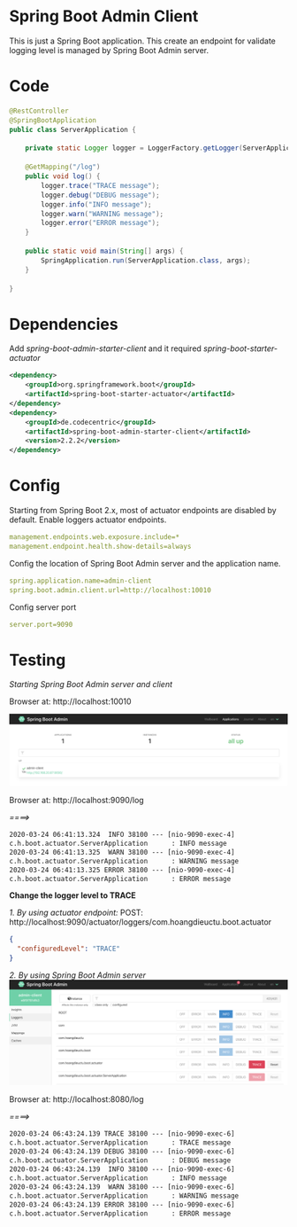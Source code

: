 # Spring Boot Admin Client #
This is just a Spring Boot application. 
This create an endpoint for validate logging level is managed by Spring Boot Admin server.

# Code
```java
@RestController
@SpringBootApplication
public class ServerApplication {

    private static Logger logger = LoggerFactory.getLogger(ServerApplication.class);

    @GetMapping("/log")
    public void log() {
        logger.trace("TRACE message");
        logger.debug("DEBUG message");
        logger.info("INFO message");
        logger.warn("WARNING message");
        logger.error("ERROR message");
    }

    public static void main(String[] args) {
        SpringApplication.run(ServerApplication.class, args);
    }

}
```

# Dependencies
Add *spring-boot-admin-starter-client* and it required *spring-boot-starter-actuator*
```xml
<dependency>
    <groupId>org.springframework.boot</groupId>
    <artifactId>spring-boot-starter-actuator</artifactId>
</dependency>
<dependency>
    <groupId>de.codecentric</groupId>
    <artifactId>spring-boot-admin-starter-client</artifactId>
    <version>2.2.2</version>
</dependency>
```

# Config
Starting from Spring Boot 2.x, most of actuator endpoints are disabled by default.
Enable loggers actuator endpoints.

```yaml
management.endpoints.web.exposure.include=*
management.endpoint.health.show-details=always
```

Config the location of Spring Boot Admin server and the application name.
```yaml
spring.application.name=admin-client
spring.boot.admin.client.url=http://localhost:10010
```

Config server port
```yaml
server.port=9090
```

# Testing
*Starting Spring Boot Admin server and client*

Browser at: http://localhost:10010

![picture](admin-client.png)

Browser at: http://localhost:9090/log

*====>*
```
2020-03-24 06:41:13.324  INFO 38100 --- [nio-9090-exec-4] c.h.boot.actuator.ServerApplication      : INFO message
2020-03-24 06:41:13.325  WARN 38100 --- [nio-9090-exec-4] c.h.boot.actuator.ServerApplication      : WARNING message
2020-03-24 06:41:13.325 ERROR 38100 --- [nio-9090-exec-4] c.h.boot.actuator.ServerApplication      : ERROR message
```

**Change the logger level to TRACE**

*1. By using actuator endpoint:*
POST: http://localhost:9090/actuator/loggers/com.hoangdieuctu.boot.actuator
```json
{
  "configuredLevel": "TRACE"
}
```

*2. By using Spring Boot Admin server*
![picture](change-level.png)


Browser at: http://localhost:8080/log

*====>*
```
2020-03-24 06:43:24.139 TRACE 38100 --- [nio-9090-exec-6] c.h.boot.actuator.ServerApplication      : TRACE message
2020-03-24 06:43:24.139 DEBUG 38100 --- [nio-9090-exec-6] c.h.boot.actuator.ServerApplication      : DEBUG message
2020-03-24 06:43:24.139  INFO 38100 --- [nio-9090-exec-6] c.h.boot.actuator.ServerApplication      : INFO message
2020-03-24 06:43:24.139  WARN 38100 --- [nio-9090-exec-6] c.h.boot.actuator.ServerApplication      : WARNING message
2020-03-24 06:43:24.139 ERROR 38100 --- [nio-9090-exec-6] c.h.boot.actuator.ServerApplication      : ERROR message
```